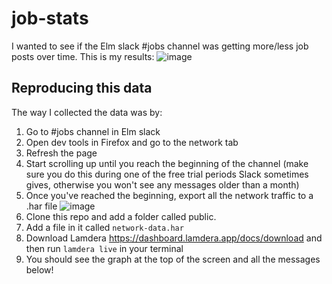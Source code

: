# job-stats

I wanted to see if the Elm slack #jobs channel was getting more/less job posts over time. This is my results:
![image](https://user-images.githubusercontent.com/5068391/193423555-22136f19-f5d9-49be-8e54-f9a5c8cc71a2.png)

## Reproducing this data

The way I collected the data was by:
1. Go to #jobs channel in Elm slack
2. Open dev tools in Firefox and go to the network tab
3. Refresh the page
4. Start scrolling up until you reach the beginning of the channel (make sure you do this during one of the free trial periods Slack sometimes gives, otherwise you won't see any messages older than a month)
5. Once you've reached the beginning, export all the network traffic to a .har file
![image](https://user-images.githubusercontent.com/5068391/193423731-88a6076b-f381-4adb-b9ec-817953fbddde.png)
6. Clone this repo and add a folder called public.
7. Add a file in it called `network-data.har`
8. Download Lamdera https://dashboard.lamdera.app/docs/download and then run `lamdera live` in your terminal
9. You should see the graph at the top of the screen and all the messages below!
